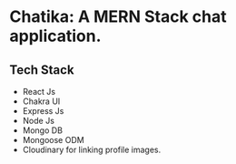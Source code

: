 # Chatika: A MERN Stack chat application.

## Tech Stack

- React Js
- Chakra UI
- Express Js
- Node Js
- Mongo DB
- Mongoose ODM
- Cloudinary for linking profile images.
